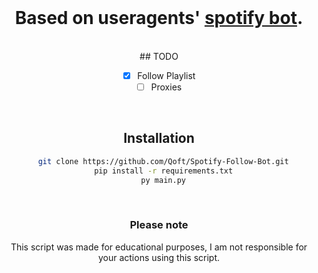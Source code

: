 <br>
<div align="center">

##
# Based on useragents' [spotify bot](https://github.com/useragents/Proxyless-Spotify-Follow-Bot).
  
<br>
## TODO

- [x] Follow Playlist
- [ ] Proxies

<br>

## Installation

```bash
  git clone https://github.com/Qoft/Spotify-Follow-Bot.git
  pip install -r requirements.txt
  py main.py
```

<br>

### Please note

This script was made for educational purposes, I am not responsible for your actions using this script.
</div>
